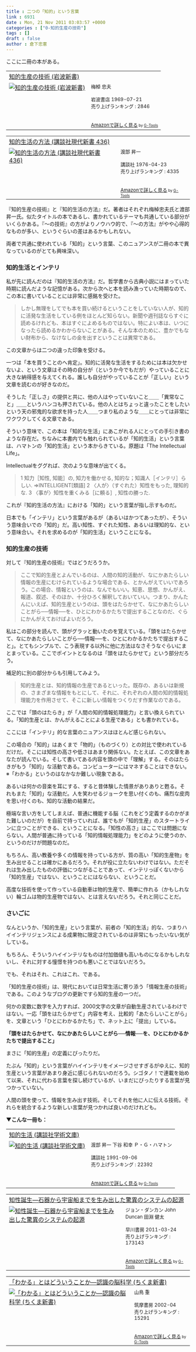 ```yaml
---
title : 二つの「知的」という言葉
link : 6931
date : Mon, 21 Nov 2011 03:03:57 +0000
categories : ["0-知的生産の技術"]
tags : []
draft : false
author : 倉下忠憲
---
```


ここに二冊の本がある。

<table  border="0" cellpadding="5"><tr><td colspan="2"><a href="http://www.amazon.co.jp/%E7%9F%A5%E7%9A%84%E7%94%9F%E7%94%A3%E3%81%AE%E6%8A%80%E8%A1%93-%E5%B2%A9%E6%B3%A2%E6%96%B0%E6%9B%B8-%E6%A2%85%E6%A3%B9-%E5%BF%A0%E5%A4%AB/dp/4004150930%3FSubscriptionId%3D15SMZCTB9V8NGR2TW082%26tag%3Drashita1000-22%26linkCode%3Dxm2%26camp%3D2025%26creative%3D165953%26creativeASIN%3D4004150930" target="_blank">知的生産の技術 (岩波新書)</a><img src="http://www.assoc-amazon.jp/e/ir?t=rashita1000-22&l=ur2&o=9" width="1" height="1" style="border: none;" alt="" /></td></tr><tr><td valign="top"><a href="http://www.amazon.co.jp/%E7%9F%A5%E7%9A%84%E7%94%9F%E7%94%A3%E3%81%AE%E6%8A%80%E8%A1%93-%E5%B2%A9%E6%B3%A2%E6%96%B0%E6%9B%B8-%E6%A2%85%E6%A3%B9-%E5%BF%A0%E5%A4%AB/dp/4004150930%3FSubscriptionId%3D15SMZCTB9V8NGR2TW082%26tag%3Drashita1000-22%26linkCode%3Dxm2%26camp%3D2025%26creative%3D165953%26creativeASIN%3D4004150930" target="_blank"><img src="http://ecx.images-amazon.com/images/I/41Q9KKMZYAL._SL160_.jpg" border="0" alt="知的生産の技術 (岩波新書)" /></a></td><td valign="top"><font size="-1">梅棹 忠夫 <br /><br />岩波書店  1969-07-21<br />売り上げランキング : 2846<br /><br /><br /><a href="http://www.amazon.co.jp/%E7%9F%A5%E7%9A%84%E7%94%9F%E7%94%A3%E3%81%AE%E6%8A%80%E8%A1%93-%E5%B2%A9%E6%B3%A2%E6%96%B0%E6%9B%B8-%E6%A2%85%E6%A3%B9-%E5%BF%A0%E5%A4%AB/dp/4004150930%3FSubscriptionId%3D15SMZCTB9V8NGR2TW082%26tag%3Drashita1000-22%26linkCode%3Dxm2%26camp%3D2025%26creative%3D165953%26creativeASIN%3D4004150930" target="_blank">Amazonで詳しく見る</a></font><font size="-2"> by <a href="http://www.goodpic.com/mt/aws/index.html" >G-Tools</a></font></td></tr></table>

<table  border="0" cellpadding="5"><tr><td colspan="2"><a href="http://www.amazon.co.jp/%E7%9F%A5%E7%9A%84%E7%94%9F%E6%B4%BB%E3%81%AE%E6%96%B9%E6%B3%95-%E8%AC%9B%E8%AB%87%E7%A4%BE%E7%8F%BE%E4%BB%A3%E6%96%B0%E6%9B%B8-436-%E6%B8%A1%E9%83%A8-%E6%98%87%E4%B8%80/dp/4061158368%3FSubscriptionId%3D15SMZCTB9V8NGR2TW082%26tag%3Drashita1000-22%26linkCode%3Dxm2%26camp%3D2025%26creative%3D165953%26creativeASIN%3D4061158368" target="_blank">知的生活の方法 (講談社現代新書 436)</a><img src="http://www.assoc-amazon.jp/e/ir?t=rashita1000-22&l=ur2&o=9" width="1" height="1" style="border: none;" alt="" /></td></tr><tr><td valign="top"><a href="http://www.amazon.co.jp/%E7%9F%A5%E7%9A%84%E7%94%9F%E6%B4%BB%E3%81%AE%E6%96%B9%E6%B3%95-%E8%AC%9B%E8%AB%87%E7%A4%BE%E7%8F%BE%E4%BB%A3%E6%96%B0%E6%9B%B8-436-%E6%B8%A1%E9%83%A8-%E6%98%87%E4%B8%80/dp/4061158368%3FSubscriptionId%3D15SMZCTB9V8NGR2TW082%26tag%3Drashita1000-22%26linkCode%3Dxm2%26camp%3D2025%26creative%3D165953%26creativeASIN%3D4061158368" target="_blank"><img src="http://ecx.images-amazon.com/images/I/41XW782AR2L._SL160_.jpg" border="0" alt="知的生活の方法 (講談社現代新書 436)" /></a></td><td valign="top"><font size="-1">渡部 昇一 <br /><br />講談社  1976-04-23<br />売り上げランキング : 4335<br /><br /><br /><a href="http://www.amazon.co.jp/%E7%9F%A5%E7%9A%84%E7%94%9F%E6%B4%BB%E3%81%AE%E6%96%B9%E6%B3%95-%E8%AC%9B%E8%AB%87%E7%A4%BE%E7%8F%BE%E4%BB%A3%E6%96%B0%E6%9B%B8-436-%E6%B8%A1%E9%83%A8-%E6%98%87%E4%B8%80/dp/4061158368%3FSubscriptionId%3D15SMZCTB9V8NGR2TW082%26tag%3Drashita1000-22%26linkCode%3Dxm2%26camp%3D2025%26creative%3D165953%26creativeASIN%3D4061158368" target="_blank">Amazonで詳しく見る</a></font><font size="-2"> by <a href="http://www.goodpic.com/mt/aws/index.html" >G-Tools</a></font></td></tr></table>

『知的生産の技術』と『知的生活の方法』だ。著者はそれぞれ梅棹忠夫氏と渡部昇一氏。似たタイトルの本であるし、書かれているテーマも共通している部分がいくらかある。『〜の技術』の方がよりノウハウ的で、『〜の方法』がやや心得的なものが多い、というぐらいの差はあるかもしれない。

両者で共通に使われている「知的」という言葉、このニュアンスが二冊の本で異なっているのがとても興味深い。

<h3>知的生活とインテリ</h3>

私が先に読んだのは『知的生活の方法』だ。哲学書から古典小説にはまっていた時期に読んだような記憶がある。次から次へと本を読み漁っていた時期なので、この本に書いていることには非常に感銘を受けた。

<blockquote>
しかし無理をしてでも本を買い続けるということをしていない人が、知的に活発な生活をしている例をほとんど知らない。新聞や週刊誌ならすぐに読めるけれども、本はすぐによめるものではない。特によい本は、いつになったら読めるかわからないことがある。そんな本のために、豊かでもない財布から、なけなしの金を出すということは異常である。
</blockquote>

この文章からは二つの違った印象を受ける。

一つは「本を買うことのへ肯定」。知的に活発な生活をするためには本は欠かせないよ、という文章はその時の自分が（というか今でもだが）やっていることに大きな納得感を与えてくれる。誰しも自分がやっていることが「正しい」という文章を読むのが好きなのだ。

そうした「正しさ」の提供と共に、他の人はやっていないこと＿＿「異常なこと」＿＿というハンコも押されている。他の人とはちょっと違ったことをしたいという天の邪鬼的な欲求を持った人＿＿つまり私のような＿＿にとっては非常にワクワクしてくる文章である。

そういう意味で、この本は「知的な生活」にあこがれる人にとっての手引き書のような存在だ。ちなみに本書内でも触れられているが「知的生活」という言葉は、ハマトンの「知的生活」という本からきている。原題は「The Intellectual Life」。

Intellectualをググれば、次のような意味が出てくる。



<blockquote>1 知力［知性, 知能］の, 知力を働かせる, 知的な；知識人［インテリ］らしい. ⇒INTELLIGENT[類語]
2 〈人が〉（すぐれた）知性をもった, 理知的な.
3 〈事が〉知性を重くみる［に頼る］, 知性の勝った.</blockquote>



これが『知的生活の方法』における「知的」という言葉が指し示すものだ。

日本でも「インテリ」という言葉があるが（あるいはかつてあったが）、そういう意味合いでの「知的」だ。高い知性、すぐれた知性、あるいは理知的な、という意味合い。それを求めるのが「知的生活」ということになる。

<h3>知的生産の技術</h3>
対して『知的生産の技術』ではどうだろうか。

<blockquote>
ここで知的生産とよんでいるのは、人間の知的活動が、なにかあたらしい情報の生産にむけられているような場合である、とかんがえていいであろう。この場合、情報というのは、なんでもいい。知恵、思想、かんがえ、報道、叙述、そのほか、十分ひろく解釈しておいていい。つまり、かんたんにいえば、知的生産というのは、頭をはたらかせて、なにかあたらしいことがら──情報──を、ひとにわかるかたちで提出することなのだ、ぐらにかんがえておけばよいだろう。
</blockquote>

私はこの部分を読んで、頭がグラッと動いたのを覚えている。「頭をはたらかせて、なにかあたらしいことがら──情報──を、ひとにわかるかたちで提出すること」。とてもシンプルで、こう表現する以外に他に方法はなさそうなぐらいにまとまっている。ここでポイントとなるのは「頭をはたらかせて」という部分だろう。

補足的に別の部分からも引用してみよう。

<blockquote>
知的生産とは、知的情報の生産であるといった。既存の、あるいは新規の、さまざまな情報をもとにして、それに、それぞれの人間の知的情報処理能力を作用させて、そこに新しい情報をつくりだす作業なのである。
</blockquote>

ここでは「頭のはたらき」が「人間の知的情報処理能力」と言い換えられている。「知的生産とは、かんがえることによる生産である」とも書かれている。

ここには「インテリ」的な言葉のニュアンスはほとんど感じられない。

この場合の「知的」はあくまで「物的」（ものづくり）との対比で使われているだけだ。そこには知性の高さや低さはあまり関係ない。たとえば、この文章をあなたが読んでいる。そして書いてある内容を頭の中で「理解」する。そのはたらきがもう「知的」な活動である。コンピューターにはマネすることはできない。
※「わかる」というのはなかなか難しい現象である。

あるいは何かの音楽を耳にする、すると昔体験した情景がありありと甦る。それもまた「知的」な活動だ。人を笑わせるジョークを思い付くのも、痛烈な皮肉を思い付くのも、知的な活動の結果だ。

極端な言い方をしてしまえば、普通に機能する脳（これをどう定義するのかがまた難しいのだが）を自前で持っていれば、誰でもが「知的生産」のスタートラインに立つことができる、ということになる。「知性の高さ」はここでは問題にならない。人間が普通に持っている「知的情報処理能力」をどのように使うのか、というのだけが問題なのだ。

もちろん、高い教養や多くの情報を持っている方が、質の高い「知的生産物」を生み出せることは確かにあるだろう。それが役に立たないわけではない。ただそれは生み出したものの評価につながることであって、インテリっぽくないから「知的生産」ではない、ということにはならない、ということだ。

高度な技術を使って作っている自動車は物的生産で、簡単に作れる（かもしれない）輪ゴムは物的生産物ではない、とは言えないだろう。それと同じことだ。

<h3>さいごに</h3>
なんというか、「知的生産」という言葉が、前者の「知的生活」的な、つまりハイインテリジェンスによる成果物に限定されているのは非常にもったいない気がしている。

もちろん、そういうハイインテリなものは付加価値も高いものになるかもしれないし、それに対する憧憬を持つのも悪いことではないだろう。

でも、それはそれ、これはこれ、である。

「知的生産の技術」は、現代においては日常生活に寄り添う「情報生産の技術」である。このようなブログの更新ですら知的生産の一つだ。

何かの変数に数字を入力すれば、2000文字の文章が自動生産されているわけではない。一応「頭をはたらかせて」内容を考え、比較的「あたらしいことがら」を、文章という「ひとにわかるかたち」で、ネット上に「提出」している。

<strong>「頭をはたらかせて、なにかあたらしいことがら──情報──を、ひとにわかるかたちで提出すること」</strong>

まさに「知的生産」の定義にぴったりだ。

たぶん「知的」という言葉がハイインテリをイメージさせすぎるがゆえに、知的生産という言葉があまり身近に感じられないのだろう。シゴタノ！で連載を始めて以来、それに代わる言葉を探し続けているが、いまだにぴったりする言葉が見つかっていない。

人間の頭を使って、情報を生み出す技術。そしてそれを他に人に伝える技術。それらを統合するような新しい言葉が見つかれば良いのだけれども。

<strong>▼こんな一冊も：</strong>
<table  border="0" cellpadding="5"><tr><td colspan="2"><a href="http://www.amazon.co.jp/%E7%9F%A5%E7%9A%84%E7%94%9F%E6%B4%BB-%E8%AC%9B%E8%AB%87%E7%A4%BE%E5%AD%A6%E8%A1%93%E6%96%87%E5%BA%AB-%E6%B8%A1%E9%83%A8-%E6%98%87%E4%B8%80/dp/4061589857%3FSubscriptionId%3D15SMZCTB9V8NGR2TW082%26tag%3Drashita1000-22%26linkCode%3Dxm2%26camp%3D2025%26creative%3D165953%26creativeASIN%3D4061589857" target="_blank">知的生活 (講談社学術文庫)</a><img src="http://www.assoc-amazon.jp/e/ir?t=rashita1000-22&l=ur2&o=9" width="1" height="1" style="border: none;" alt="" /></td></tr><tr><td valign="top"><a href="http://www.amazon.co.jp/%E7%9F%A5%E7%9A%84%E7%94%9F%E6%B4%BB-%E8%AC%9B%E8%AB%87%E7%A4%BE%E5%AD%A6%E8%A1%93%E6%96%87%E5%BA%AB-%E6%B8%A1%E9%83%A8-%E6%98%87%E4%B8%80/dp/4061589857%3FSubscriptionId%3D15SMZCTB9V8NGR2TW082%26tag%3Drashita1000-22%26linkCode%3Dxm2%26camp%3D2025%26creative%3D165953%26creativeASIN%3D4061589857" target="_blank"><img src="http://ecx.images-amazon.com/images/I/11HRP9A324L._SL160_.jpg" border="0" alt="知的生活 (講談社学術文庫)" /></a></td><td valign="top"><font size="-1">渡部 昇一 下谷 和幸 Ｐ・Ｇ・ハマトン <br /><br />講談社  1991-09-06<br />売り上げランキング : 22392<br /><br /><br /><a href="http://www.amazon.co.jp/%E7%9F%A5%E7%9A%84%E7%94%9F%E6%B4%BB-%E8%AC%9B%E8%AB%87%E7%A4%BE%E5%AD%A6%E8%A1%93%E6%96%87%E5%BA%AB-%E6%B8%A1%E9%83%A8-%E6%98%87%E4%B8%80/dp/4061589857%3FSubscriptionId%3D15SMZCTB9V8NGR2TW082%26tag%3Drashita1000-22%26linkCode%3Dxm2%26camp%3D2025%26creative%3D165953%26creativeASIN%3D4061589857" target="_blank">Amazonで詳しく見る</a></font><font size="-2"> by <a href="http://www.goodpic.com/mt/aws/index.html" >G-Tools</a></font></td></tr></table>

<table  border="0" cellpadding="5"><tr><td colspan="2"><a href="http://www.amazon.co.jp/%E7%9F%A5%E6%80%A7%E8%AA%95%E7%94%9F%E2%80%95%E7%9F%B3%E5%99%A8%E3%81%8B%E3%82%89%E5%AE%87%E5%AE%99%E8%88%B9%E3%81%BE%E3%81%A7%E3%82%92%E7%94%9F%E3%81%BF%E5%87%BA%E3%81%97%E3%81%9F%E9%A9%9A%E7%95%B0%E3%81%AE%E3%82%B7%E3%82%B9%E3%83%86%E3%83%A0%E3%81%AE%E8%B5%B7%E6%BA%90-%E3%82%B8%E3%83%A7%E3%83%B3%E3%83%BB%E3%83%80%E3%83%B3%E3%82%AB%E3%83%B3/dp/4152092025%3FSubscriptionId%3D15SMZCTB9V8NGR2TW082%26tag%3Drashita1000-22%26linkCode%3Dxm2%26camp%3D2025%26creative%3D165953%26creativeASIN%3D4152092025" target="_blank">知性誕生―石器から宇宙船までを生み出した驚異のシステムの起源</a><img src="http://www.assoc-amazon.jp/e/ir?t=rashita1000-22&l=ur2&o=9" width="1" height="1" style="border: none;" alt="" /></td></tr><tr><td valign="top"><a href="http://www.amazon.co.jp/%E7%9F%A5%E6%80%A7%E8%AA%95%E7%94%9F%E2%80%95%E7%9F%B3%E5%99%A8%E3%81%8B%E3%82%89%E5%AE%87%E5%AE%99%E8%88%B9%E3%81%BE%E3%81%A7%E3%82%92%E7%94%9F%E3%81%BF%E5%87%BA%E3%81%97%E3%81%9F%E9%A9%9A%E7%95%B0%E3%81%AE%E3%82%B7%E3%82%B9%E3%83%86%E3%83%A0%E3%81%AE%E8%B5%B7%E6%BA%90-%E3%82%B8%E3%83%A7%E3%83%B3%E3%83%BB%E3%83%80%E3%83%B3%E3%82%AB%E3%83%B3/dp/4152092025%3FSubscriptionId%3D15SMZCTB9V8NGR2TW082%26tag%3Drashita1000-22%26linkCode%3Dxm2%26camp%3D2025%26creative%3D165953%26creativeASIN%3D4152092025" target="_blank"><img src="http://ecx.images-amazon.com/images/I/411VzvHxaYL._SL160_.jpg" border="0" alt="知性誕生―石器から宇宙船までを生み出した驚異のシステムの起源" /></a></td><td valign="top"><font size="-1">ジョン・ダンカン John Duncan 田淵 健太 <br /><br />早川書房  2011-03-24<br />売り上げランキング : 173143<br /><br /><br /><a href="http://www.amazon.co.jp/%E7%9F%A5%E6%80%A7%E8%AA%95%E7%94%9F%E2%80%95%E7%9F%B3%E5%99%A8%E3%81%8B%E3%82%89%E5%AE%87%E5%AE%99%E8%88%B9%E3%81%BE%E3%81%A7%E3%82%92%E7%94%9F%E3%81%BF%E5%87%BA%E3%81%97%E3%81%9F%E9%A9%9A%E7%95%B0%E3%81%AE%E3%82%B7%E3%82%B9%E3%83%86%E3%83%A0%E3%81%AE%E8%B5%B7%E6%BA%90-%E3%82%B8%E3%83%A7%E3%83%B3%E3%83%BB%E3%83%80%E3%83%B3%E3%82%AB%E3%83%B3/dp/4152092025%3FSubscriptionId%3D15SMZCTB9V8NGR2TW082%26tag%3Drashita1000-22%26linkCode%3Dxm2%26camp%3D2025%26creative%3D165953%26creativeASIN%3D4152092025" target="_blank">Amazonで詳しく見る</a></font><font size="-2"> by <a href="http://www.goodpic.com/mt/aws/index.html" >G-Tools</a></font></td></tr></table>

<table  border="0" cellpadding="5"><tr><td colspan="2"><a href="http://www.amazon.co.jp/%E3%80%8C%E3%82%8F%E3%81%8B%E3%82%8B%E3%80%8D%E3%81%A8%E3%81%AF%E3%81%A9%E3%81%86%E3%81%84%E3%81%86%E3%81%93%E3%81%A8%E3%81%8B%E2%80%95%E8%AA%8D%E8%AD%98%E3%81%AE%E8%84%B3%E7%A7%91%E5%AD%A6-%E3%81%A1%E3%81%8F%E3%81%BE%E6%96%B0%E6%9B%B8-%E5%B1%B1%E9%B3%A5-%E9%87%8D/dp/4480059393%3FSubscriptionId%3D15SMZCTB9V8NGR2TW082%26tag%3Drashita1000-22%26linkCode%3Dxm2%26camp%3D2025%26creative%3D165953%26creativeASIN%3D4480059393" target="_blank">「わかる」とはどういうことか―認識の脳科学 (ちくま新書)</a><img src="http://www.assoc-amazon.jp/e/ir?t=rashita1000-22&l=ur2&o=9" width="1" height="1" style="border: none;" alt="" /></td></tr><tr><td valign="top"><a href="http://www.amazon.co.jp/%E3%80%8C%E3%82%8F%E3%81%8B%E3%82%8B%E3%80%8D%E3%81%A8%E3%81%AF%E3%81%A9%E3%81%86%E3%81%84%E3%81%86%E3%81%93%E3%81%A8%E3%81%8B%E2%80%95%E8%AA%8D%E8%AD%98%E3%81%AE%E8%84%B3%E7%A7%91%E5%AD%A6-%E3%81%A1%E3%81%8F%E3%81%BE%E6%96%B0%E6%9B%B8-%E5%B1%B1%E9%B3%A5-%E9%87%8D/dp/4480059393%3FSubscriptionId%3D15SMZCTB9V8NGR2TW082%26tag%3Drashita1000-22%26linkCode%3Dxm2%26camp%3D2025%26creative%3D165953%26creativeASIN%3D4480059393" target="_blank"><img src="http://ecx.images-amazon.com/images/I/41W3P8EVVSL._SL160_.jpg" border="0" alt="「わかる」とはどういうことか―認識の脳科学 (ちくま新書)" /></a></td><td valign="top"><font size="-1">山鳥 重 <br /><br />筑摩書房  2002-04<br />売り上げランキング : 15291<br /><br /><br /><a href="http://www.amazon.co.jp/%E3%80%8C%E3%82%8F%E3%81%8B%E3%82%8B%E3%80%8D%E3%81%A8%E3%81%AF%E3%81%A9%E3%81%86%E3%81%84%E3%81%86%E3%81%93%E3%81%A8%E3%81%8B%E2%80%95%E8%AA%8D%E8%AD%98%E3%81%AE%E8%84%B3%E7%A7%91%E5%AD%A6-%E3%81%A1%E3%81%8F%E3%81%BE%E6%96%B0%E6%9B%B8-%E5%B1%B1%E9%B3%A5-%E9%87%8D/dp/4480059393%3FSubscriptionId%3D15SMZCTB9V8NGR2TW082%26tag%3Drashita1000-22%26linkCode%3Dxm2%26camp%3D2025%26creative%3D165953%26creativeASIN%3D4480059393" target="_blank">Amazonで詳しく見る</a></font><font size="-2"> by <a href="http://www.goodpic.com/mt/aws/index.html" >G-Tools</a></font></td></tr></table>


